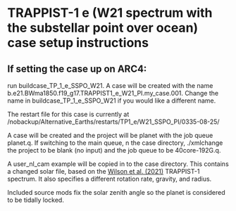 # TRAPPIST-1 e (W21 spectrum with the substellar point over ocean) case setup instructions

## If setting the case up on ARC4:

run buildcase_TP_1_e_SSPO_W21. A case will be created with the name b.e21.BWma1850.f19_g17.TRAPPIST1_e_W21_PI.my_case.001. Change the name in buildcase_TP_1_e_SSPO_W21 if you would like a different name.

The restart file for this case is currently at /nobackup/Alternative_Earths/restarts/TP1_e/W21_SSPO_PI/0335-08-25/

A case will be created and the project will be planet with the job queue planet.q. If switching to the main queue, n the case directory, ./xmlchange the project to be blank (no input) and the job queue to be 40core-192G.q.

A user_nl_cam example will be copied in to the case directory. This contains a changed solar file, based on the [Wilson et al. (2021)](https://zenodo.org/record/4556130#.Y_82yezP39E) TRAPPIST-1 spectrum. It also specifies a different rotation rate, gravity, and radius.

Included source mods fix the solar zenith angle so the planet is considered to be tidally locked. 

